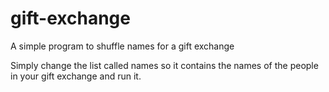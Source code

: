 # gift-exchange
A simple program to shuffle names for a gift exchange

Simply change the list called names so it contains the names of the people
in your gift exchange and run it.
